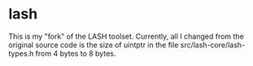 # lash

This is my "fork" of the LASH toolset. Currently, all I changed from the original source code is the size of uintptr in the file src/lash-core/lash-types.h from 4 bytes to 8 bytes.
